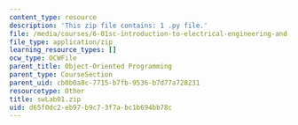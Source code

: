 ```yaml
---
content_type: resource
description: 'This zip file contains: 1 .py file.'
file: /media/courses/6-01sc-introduction-to-electrical-engineering-and-computer-science-i-spring-2011/d65f0dc2eb97b9c73f7abc1b694bb78c_swLab01.zip
file_type: application/zip
learning_resource_types: []
ocw_type: OCWFile
parent_title: Object-Oriented Programming
parent_type: CourseSection
parent_uid: cb0b0a8c-7715-b7fb-9536-b7d77a728231
resourcetype: Other
title: swLab01.zip
uid: d65f0dc2-eb97-b9c7-3f7a-bc1b694bb78c
---
```


